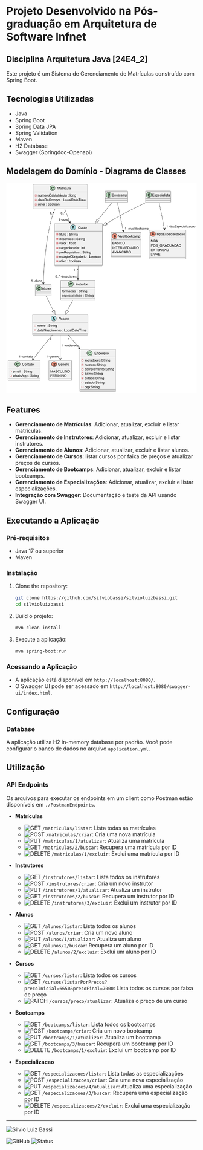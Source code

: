 # Projeto Desenvolvido na Pós-graduação em Arquitetura de Software Infnet

## Disciplina Arquitetura Java [24E4_2]

Este projeto é um Sistema de Gerenciamento de Matrículas construído com Spring Boot.

## Tecnologias Utilizadas

- Java
- Spring Boot
- Spring Data JPA
- Spring Validation
- Maven
- H2 Database
- Swagger (Springdoc-Openapi)

## Modelagem do Domínio - Diagrama de Classes

![img.png](domain-class-diagram.png)

## Features

- **Gerenciamento de Matrículas**: Adicionar, atualizar, excluir e listar matrículas.
- **Gerenciamento de Instrutores**: Adicionar, atualizar, excluir e listar instrutores.
- **Gerenciamento de Alunos**: Adicionar, atualizar, excluir e listar alunos.
- **Gerenciamento de Cursos**: listar cursos por faixa de preços e atualizar preços de cursos.
- **Gerenciamento de Bootcamps**: Adicionar, atualizar, excluir e listar bootcamps.
- **Gerenciamento de Especializações**: Adicionar, atualizar, excluir e listar especializações.
- **Integração com Swagger**: Documentação e teste da API usando Swagger UI.

## Executando a Aplicação

### Pré-requisitos

- Java 17 ou superior
- Maven

### Instalação

1. Clone the repository:
    ```sh
    git clone https://github.com/silviobassi/silvioluizbassi.git
    cd silvioluizbassi
    ```

2. Build o projeto:
    ```sh
    mvn clean install
    ```

3. Execute a aplicação:
    ```sh
    mvn spring-boot:run
    ```

### Acessando a Aplicação

- A aplicação está disponível em `http://localhost:8080/`.
- O Swagger UI pode ser acessado em `http://localhost:8080/swagger-ui/index.html`.

## Configuração

### Database

A aplicação utiliza H2 in-memory database por padrão. Você pode configurar o banco de dados no arquivo
`application.yml`.

## Utilização

### API Endpoints

Os arquivos para executar os endpoints em um client como Postman estão disponíveis em `./PostmanEndpoints`.

- **Matrículas**
    - ![GET](https://img.shields.io/badge/GET-green) `/matriculas/listar`: Lista todas as matrículas
    - ![POST](https://img.shields.io/badge/POST-blue) `/matriculas/criar`: Cria uma nova matrícula
    - ![PUT](https://img.shields.io/badge/PUT-yellow) `/matriculas/1/atualizar`: Atualiza uma matrícula
    - ![GET](https://img.shields.io/badge/GET-green) `/matriculas/2/buscar`: Recupera uma matrícula por ID
    - ![DELETE](https://img.shields.io/badge/DELETE-red) `/matriculas/1/excluir`: Exclui uma matrícula por ID

- **Instrutores**
    - ![GET](https://img.shields.io/badge/GET-green) `/instrutores/listar`: Lista todos os instrutores
    - ![POST](https://img.shields.io/badge/POST-blue) `/instrutores/criar`: Cria um novo instrutor
    - ![PUT](https://img.shields.io/badge/PUT-yellow) `/instrutores/1/atualizar`: Atualiza um instrutor
    - ![GET](https://img.shields.io/badge/GET-green) `/instrutores/2/buscar`: Recupera um instrutor por ID
    - ![DELETE](https://img.shields.io/badge/DELETE-red) `/instrutores/3/excluir`: Exclui um instrutor por ID

- **Alunos**
    - ![GET](https://img.shields.io/badge/GET-green) `/alunos/listar`: Lista todos os alunos
    - ![POST](https://img.shields.io/badge/POST-blue) `/alunos/criar`: Cria um novo aluno
    - ![PUT](https://img.shields.io/badge/PUT-yellow) `/alunos/1/atualizar`: Atualiza um aluno
    - ![GET](https://img.shields.io/badge/GET-green) `/alunos/2/buscar`: Recupera um aluno por ID
    - ![DELETE](https://img.shields.io/badge/DELETE-red) `/alunos/2/excluir`: Exclui um aluno por ID

- **Cursos**
    - ![GET](https://img.shields.io/badge/GET-green) `/cursos/listar`: Lista todos os cursos
    - ![GET](https://img.shields.io/badge/GET-green) `/cursos/listarPorPrecos?precoInicial=6650&precoFinal=7000`: Lista todos os cursos por faixa de preço
    - ![PATCH](https://img.shields.io/badge/PATCH-lightgreen) `/cursos/preco/atualizar`: Atualiza o preço de um curso

- **Bootcamps**
    - ![GET](https://img.shields.io/badge/GET-green) `/bootcamps/listar`: Lista todos os bootcamps
    - ![POST](https://img.shields.io/badge/POST-blue) `/bootcamps/criar`: Cria um novo bootcamp
    - ![PUT](https://img.shields.io/badge/PUT-yellow) `/bootcamps/1/atualizar`: Atualiza um bootcamp
    - ![GET](https://img.shields.io/badge/GET-green) `/bootcamps/3/buscar`: Recupera um bootcamp por ID
    - ![DELETE](https://img.shields.io/badge/DELETE-red) `/bootcamps/1/excluir`: Exclui um bootcamp por ID

- **Especializacao**
    - ![GET](https://img.shields.io/badge/GET-green) `/especializacoes/listar`: Lista todas as especializações
    - ![POST](https://img.shields.io/badge/POST-blue) `/especializacoes/criar`: Cria uma nova especialização
    - ![PUT](https://img.shields.io/badge/PUT-yellow) `/especializacoes/4/atualizar`: Atualiza uma especialização
    - ![GET](https://img.shields.io/badge/GET-green) `/especializacoes/3/buscar`: Recupera uma especialização por ID
    - ![DELETE](https://img.shields.io/badge/DELETE-red) `/especializacoes/2/excluir`: Exclui uma especialização por ID

---
![Silvio Luiz Bassi](https://img.shields.io/badge/Developed%20by-Silvio%20Luiz%20Bassi-orange)

![GitHub](https://img.shields.io/badge/GitHub-GestaoMatriculas-blue?logo=github)
![Status](https://img.shields.io/badge/Status-Concluído-green)
